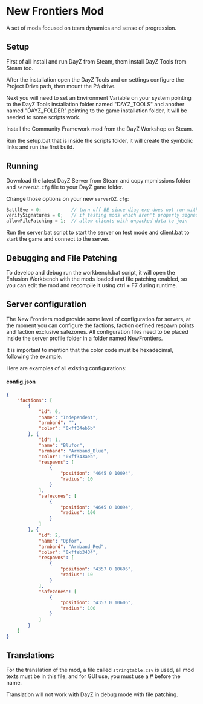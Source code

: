 # New Frontiers Mod
A set of mods focused on team dynamics and sense of progression.

## Setup
First of all install and run DayZ from Steam, them install DayZ Tools from Steam too.

After the installation open the DayZ Tools and on settings configure the Project Drive path, then mount the P:\ drive.

Next you will need to set an Environment Variable on your system pointing to the DayZ Tools installation folder named "DAYZ_TOOLS" and another named "DAYZ_FOLDER" pointing to the game installation folder, it will be needed to some scripts work.

Install the Community Framework mod from the DayZ Workshop on Steam.

Run the setup.bat that is inside the scripts folder, it will create the symbolic links and run the first build.

## Running
Download the latest DayZ Server from Steam and copy mpmissions folder and ```serverDZ.cfg``` file to your DayZ gane folder.

Change those options on your new ```serverDZ.cfg```:
```C
BattlEye = 0;			// turn off BE since diag exe does not run with it
verifySignatures = 0;	// if testing mods which aren't properly signed yet
allowFilePatching = 1;  // allow clients with unpacked data to join
```

Run the server.bat script to start the server on test mode and client.bat to start the game and connect to the server.

## Debugging and File Patching
To develop and debug run the workbench.bat script, it will open the Enfusion Workbench with the mods loaded and file patching enabled, so you can edit the mod and recompile it using ctrl + F7 during runtime.

## Server configuration
The New Frontiers mod provide some level of configuration for servers, at the moment you can configure the factions, faction defined respawn points and faction exclusive safezones. All configuration files need to be placed inside the server profile folder in a folder named NewFrontiers.

It is important to mention that the color code must be hexadecimal, following the example.

Here are examples of all existing configurations:

#### config.json
```JSON
{
    "factions": [
        {
            "id": 0,
            "name": "Independent",
            "armband": "",
            "color": "0xff34eb6b"
        }, {
            "id": 1,
            "name": "Blufor",
            "armband": "Armband_Blue",
            "color": "0xff343aeb",
            "respawns": [
                {
                    "position": "4645 0 10094",
                    "radius": 10
                }
            ],
            "safezones": [
                {
                    "position": "4645 0 10094",
                    "radius": 100
                }
            ]
        }, {
            "id": 2,
            "name": "Opfor",
            "armband": "Armband_Red",
            "color": "0xffeb3434",
            "respawns": [
                {
                    "position": "4357 0 10606",
                    "radius": 10
                }
            ],
            "safezones": [
                {
                    "position": "4357 0 10606",
                    "radius": 100
                }
            ]
        }
    ]
}
```

## Translations
For the translation of the mod, a file called ```stringtable.csv``` is used, all mod texts must be in this file, and for GUI use, you must use a # before the name.

Translation will not work with DayZ in debug mode with file patching.